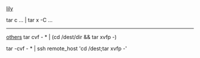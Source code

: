 
[lily](https://www.zhihu.com/people/lilydjwg/answers?page=12)

tar c ... | tar x -C ... 

---
[others](http://blog.lujun9972.win/blog/2016/12/21/%E4%BD%BF%E7%94%A8tar%E4%BB%A3%E6%9B%BFcp%E8%BF%9B%E8%A1%8C%E6%8B%B7%E8%B4%9D/index.html)
tar cvf - * | (cd /dest/dir && tar xvfp -)

tar -cvf - * | ssh remote_host 'cd /dest;tar xvfp -'

